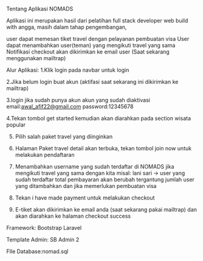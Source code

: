Tentang Aplikasi NOMADS

Aplikasi ini merupakan hasil dari pelatihan full stack developer web build with angga, masih dalam tahap pengembangan,

user dapat memesan tiket travel dengan pelayanan pembuatan visa
User dapat menambahkan user(teman) yang mengikuti travel yang sama
Notifikasi checkout akan dikirimkan ke email user (Saat sekarang menggunakan mailtrap)

Alur Aplikasi:
1.Klik login pada navbar untuk login

2.Jika belum login buat akun (aktifasi saat sekarang ini dikirimkan ke mailtrap)

3.login jika sudah punya akun
  akun yang sudah diaktivasi
  email:awal_afif22@gmail.com
  password:12345678
  
4.Tekan tombol get started kemudian akan diarahkan pada section wisata popular

5. Pilih salah paket travel yang diinginkan 

6. Halaman Paket travel detail akan terbuka, tekan tombol join now untuk melakukan pendaftaran

7. Menambahkan username yang sudah terdaftar di NOMADS jika mengikuti travel yang sama dengan kita
   misal: lani sari -> user yang sudah terdaftar
   total pembayaran akan berubah tergantung jumlah user yang ditambahkan dan jika memerlukan pembuatan visa
   
8. Tekan i have made payment untuk melakukan checkout 

9. E-tiket akan dikirimkan ke email anda (saat sekarang pakai mailtrap) dan akan diarahkan ke halaman checkout success

Framework:
Bootstrap
Laravel

Template Admin:
SB Admin 2

FIle Database:nomad.sql
